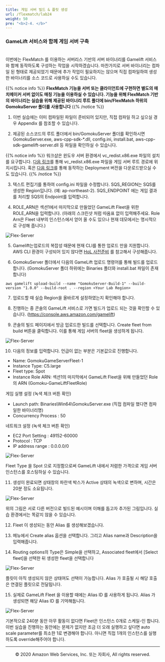 ```yaml
---
title: 게임 서버 빌드 & 플릿 생성
url: /flexmatch/lab24
weight: 50
pre: "<b>2-4. </b>"
---
```


### GameLift 서비스와 함께 게임 서버 구축 <br/><br/>

이번에는 FlexMatch 를 이용하는 서버리스 기반의 서버 바이너리를 Gamelift 서비스와 함께 동작하도록 구성하는 작업을 시작하겠습니다. 
마찬가지로 서버 바이너리는 컴파일 된 형태로 제공되었기 때문에 추가 작업이 필요하지는 않으며 직접 컴파일하여 생성한 바이너리를 소스 코드로 사용하실 수도 있습니다.

{{% notice info %}}
**FlexMatch 기능을 서버 또는 클라이언트에 구현하면 별도의 매치메이커 서버 없이도 매칭 기능을 이용하실 수 있습니다. 기능을 위해 FlexMatch 기반의 바이너리는 실습을 위해 제공된 바이너리 루트 폴더에 bin/FlexMatch 하위의 GomokuServer 폴더를 사용합니다**
{{% /notice %}}

1. 이번 실습에는 이미 컴파일된 파일이 준비되어 있지만, 직접 컴파일 하고 싶으실 경우 Appendix 를 참조할 수 있습니다.

2. 제공된 소스코드의 루트 폴더에서 bin/GomokuServer 폴더를 확인하시면 GomokuServer.exe, aws-cpp-sdk-*.dll, config.ini, install.bat, aws-cpp-sdk-gamelift-server.dll 등 파일을 확인하실 수 있습니다.

{{% notice info %}}
워크샵은 윈도우 서버 환경에서 vc_redist.x86.exe 파일의 설치를 요구합니다. [다음 링크](https://www.microsoft.com/en-us/download/details.aspx?id=48145)를 통해 vc_redist.x86.exe 파일을 게임 서버 루트 경로에 위치시킵니다. 혹은 [다음 링크](https://d2511y3q5icxx2.cloudfront.net/DemoBinary.zip)를 통해 동작하는 Deployment 버전을 다운로드받으실 수도 있습니다.
{{% /notice %}}

3. 텍스트 편집기를 통하여 config.ini 파일을 수정합니다. SQS_REGION는 SQS를 생성한 Region입니다. (예: ap-northeast-2).
SQS_ENDPOINT 에는 게임 결과를 처리할 SQS의 Endpoint를 입력합니다. 

4. ROLE_ARN은 섹션1에서 마지막으로 만들었던 GameLift Fleet을 위한 ROLE_ARN을 입력합니다. (아래의 스크린샷 처럼 따옴표 없이 입력해주세요. Role Arn은 Fleet 내부의 인스턴스에서 얻어 올 수도 있으나 현재 데모에서는 명시적으로 구성해 줍니다.)

![Flex-Server](../../images/flexmatch/lab24/Flex-Server-1.png)

5. Gamelift는업로드의 복잡성 때문에 현재 CLI를 통한 업로드 만을 지원합니다. AWS CLI 환경이 구성되어 있지 않다면 [HoL 사전준비](../../intro/lab02) 를 참고해서 구성해줍니다.

6. GomokuServer 폴더에서 다음의 GameLift 업로드 명령어를 통해 빌드를 업로드 합니다. (GomokuServer 폴더 하위에는 Binaries 폴더와 install.bat 파일이 존재합니다)
```console
aws gamelift upload-build --name "GomokuServer-Build-1" --build-version "1.0.0" --build-root . --region <Your Lab Region>
```

7. 업로드할 때 실습 Region을 올바르게 설정하였는지 확인해야 합니다.

8. 진행하는 중 콘솔의 GameLift 서비스로 가면 빌드가 업로드 되는 것을 확인할 수 있습니다. (https://console.aws.amazon.com/gamelift)

9. 콘솔의 빌드 페이지에서 방금 업로드한 빌드를 선택합니다. Create fleet from build 버튼을 클릭합니다. 이를 통해 게임 서버의 fleet을 생성하게 됩니다.

![Flex-Server](../../images/flexmatch/lab24/Flex-Server-2.png)

10. 다음의 정보를 입력합니다. 언급이 없는 부분은 기본값으로 진행합니다.     
* Name: GomokuGameServerFleet-1
* Instance Type: C5.large
* Fleet type: Spot
* Instance Role ARN: 섹션1의 마지막에서 GameLift Fleet을 위해 만들었던 Role의 ARN (Gomoku-GameLiftFleetRole)     

게임 실행 설정 (녹색 체크 버튼 확인)
* Launch path: Binaries\Win64\GomokuServer.exe (직접 컴파일 했다면 컴파일한 바이너리명)
* Concurrency Process : 50

네트워크 설정 (녹색 체크 버튼 확인)     
* EC2 Port Setting : 49152-60000    
* Protocol : TCP    
* IP address range : 0.0.0.0/0    

![Flex-Server](../../images/flexmatch/lab24/Flex-Server-3.png)

Fleet Type 을 Spot 으로 지정함으로써 GameLift 내에서 저렴한 가격으로 게임 서버 인스턴스를 호스팅하실 수 있습니다.

11. 생성이 완료되면 상태창의 파란색 박스가 Active 상태의 녹색으로 변하며, 시간은 20분 정도 소요됩니다.

![Flex-Server](../../images/flexmatch/lab24/Flex-Server-4.png)

위의 그림은 서로 다른 버전으로 빌드된 예시이며 이해를 돕고자 추가된 그림입니다. 실습 환경에서는 똑같지 않을 수 있습니다.

12. Fleet 이 생성되는 동안 Alias 를 생성해보겠습니다.

13. 메뉴에서 Create alias 옵션을 선택합니다. 그리고 Alias name과 Description을 입력해줍니다.

14. Routing options의 Type은 Simple을 선택하고, Associated fleet에서 [Select fleet]을 선택한 뒤 생성한 fleet을 선택합니다

![Flex-Server](../../images/flexmatch/lab24/Flex-Server-5.png)

플릿이 아직 생성되지 않은 상태여도 선택이 가능합니다. Alias 가 호출될 시 해당 호출은 연결된 플릿으로 전달됩니다.

15. 실제로 GameLift Fleet 을 이용할 때에는 Alias ID 를 사용하게 됩니다. Alias 가 생성되면 해당 Alias ID 를 기억해둡니다.

![Flex-Server](../../images/flexmatch/lab24/Flex-Server-6.png)

기본적으로 240분 동안 아무 활동이 없다면 Fleet은 인스턴스 0개로 스케일-인 합니다. 이번 실습을 진행하는 동안에는 문제가 없지만 조금 더 오래 실행하고 싶다면 auto scale parameter를 최소한 1로 변경해야 합니다. 아니면 직접 1개의 인스턴스를 실행하도록 override해주어야 합니다.


---
<p align="center">
© 2020 Amazon Web Services, Inc. 또는 자회사, All rights reserved.
</p>
